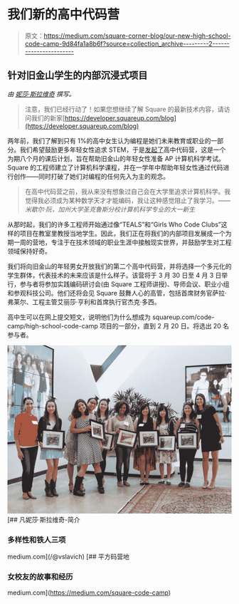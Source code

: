 # 我们新的高中代码营

> 原文：<https://medium.com/square-corner-blog/our-new-high-school-code-camp-9d84fa1a8b6f?source=collection_archive---------2----------------------->

## 针对旧金山学生的内部沉浸式项目

*由* [*妮莎·斯拉维奇*](https://medium.com/u/23ca264543c0?source=post_page-----9d84fa1a8b6f--------------------------------) *撰写。*

> 注意，我们已经行动了！如果您想继续了解 Square 的最新技术内容，请访问我们的新家[https://developer.squareup.com/blog](https://developer.squareup.com/blog)

两年前，我们了解到只有 1%的高中女生认为编程是她们未来教育或职业的一部分。我们希望鼓励更多年轻女性追求 STEM，于是[发起了](https://squareup.com/news/square-announces-code-camp-for-women-engineering-students)高中代码营，这是一个为期八个月的课后计划，旨在帮助旧金山的年轻女性准备 AP 计算机科学考试。Square 的工程师建立了计算机科学课程，并在一学年中帮助年轻女性通过代码进行创作——同时打破了她们对编程的任何先入为主的观念。

> 在高中代码营之前，我从来没有想象过自己会在大学里追求计算机科学。我觉得我必须成为某种数学天才才能编码，我让这种感觉阻止了我学习。*——米歇尔·阮，加州大学圣克鲁斯分校计算机科学专业的大一新生*

从那时起，我们的许多工程师开始通过像“TEALS”和“Girls Who Code Clubs”这样的项目在教室里教授当地学生。因此，我们正在将我们的内部项目发展成一个为期一周的营地，专注于在技术领域的职业生涯中接触现实世界，并鼓励学生对工程领域保持好奇。

我们将向旧金山的年轻男女开放我们的第二个高中代码营，并将选择一个多元化的学生群体，代表技术的未来应该是什么样子。该营将于 3 月 30 日至 4 月 3 日举行，参与者将参加实践编码研讨会(由 Square 工程师讲授)、导师会议、职业小组和参观科技公司。他们还将会见 Square 鼓舞人心的高管，包括首席财务官萨拉·弗莱尔、工程主管艾丽莎·亨利和首席执行官杰克·多西。

高中生可以在网上提交短文，说明他们为什么想成为 squareup.com/code-camp/high-school-code-camp 项目的一部分，直到 2 月 20 日。将选出 20 名参与者。

![](img/8d0102399c4af4ba8ea2c97fb96cc3f4.png)[](/@vslavich) [## 凡妮莎·斯拉维奇-简介

### 多样性和铁人三项

medium.com](/@vslavich) [](https://medium.com/square-code-camp) [## 平方码营地

### 女校友的故事和经历

medium.com](https://medium.com/square-code-camp)